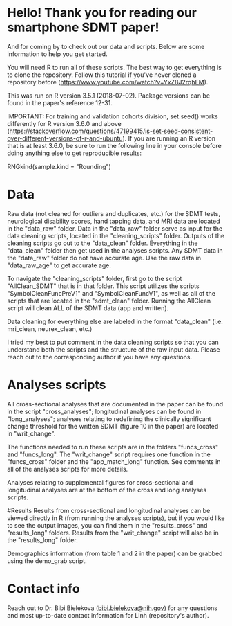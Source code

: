 # Hello! Thank you for reading our smartphone SDMT paper!
And for coming by to check out our data and scripts. Below are some information to help you get started.

You will need R to run all of these scripts. The best way to get everything is to clone the repository. Follow this tutorial if you've never cloned a repository before (https://www.youtube.com/watch?v=YxZ8J2rqhEM).

This was run on R version 3.5.1 (2018-07-02). Package versions can be found in the paper's reference 12-31.

IMPORTANT: For training and validation cohorts division, set.seed() works differently for R version 3.6.0 and above (https://stackoverflow.com/questions/47199415/is-set-seed-consistent-over-different-versions-of-r-and-ubuntu). If you are running an R version that is at least 3.6.0, be sure to run the following line in your console before doing anything else to get reproducible results:

RNGkind(sample.kind = "Rounding")

# Data
Raw data (not cleaned for outliers and duplicates, etc.) for the SDMT tests, neurological disability scores, hand tapping data, and MRI data are located in the "data_raw" folder. Data in the "data_raw" folder serve as input for the data cleaning scripts, located in the "cleaning_scripts" folder. Outputs of the cleaning scripts go out to the "data_clean" folder. Everything in the "data_clean" folder then get used in the analyses scripts.
Any SDMT data in the "data_raw" folder do not have accurate age. Use the raw data in "data_raw_age" to get accurate age. 

To navigate the "cleaning_scripts" folder, first go to the script "AllClean_SDMT" that is in that folder. This script utilizes the scripts "SymbolCleanFuncPreV1" and "SymbolCleanFuncV1", as well as all of the scripts that are located in the "sdmt_clean" folder. Running the AllClean script will clean ALL of the SDMT data (app and written).

Data cleaning for everything else are labeled in the format "data_clean" (i.e. mri_clean, neurex_clean, etc.)

I tried my best to put comment in the data cleaning scripts so that you can understand both the scripts and the structure of the raw input data. Please reach out to the corresponding author if you have any questions.

# Analyses scripts
All cross-sectional analyses that are documented in the paper can be found in the script "cross_analyses"; longitudinal analyses can be found in "long_analyses"; analyses relating to redefining the clinically significant change threshold for the written SDMT (figure 10 in the paper) are located in "writ_change".

The functions needed to run these scripts are in the folders "funcs_cross" and "funcs_long". The "writ_change" script requires one function in the "funcs_cross" folder and the "app_match_long" function. See comments in all of the analyses scripts for more details.

Analyses relating to supplemental figures for cross-sectional and longitudinal analyses are at the bottom of the cross and long analyses scripts.

#Results
Results from cross-sectional and longitudinal analyses can be viewed directly in R (from running the analyses scripts), but if you would like to see the output images, you can find them in the "results_cross" and "results_long" folders. Results from the "writ_change" script will also be in the "results_long" folder.

Demographics information (from table 1 and 2 in the paper) can be grabbed using the demo_grab script.

# Contact info
Reach out to Dr. Bibi Bielekova (bibi.bielekova@nih.gov) for any questions and most up-to-date contact information for Linh (repository's author).
